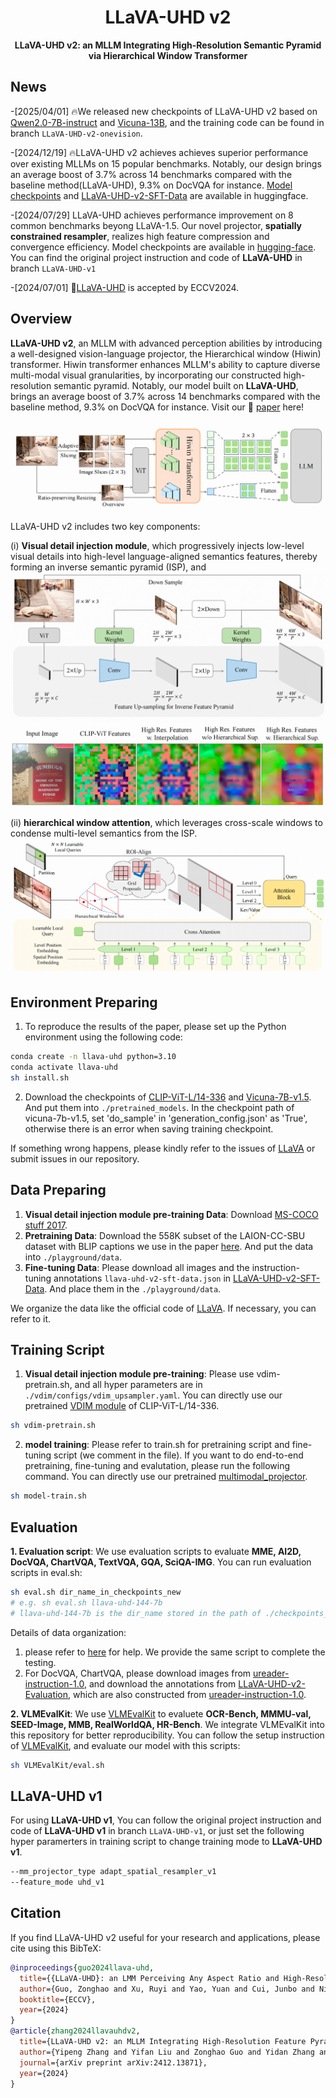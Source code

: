 <div align="center">
  
# LLaVA-UHD v2

**LLaVA-UHD v2: an MLLM Integrating High-Resolution Semantic Pyramid via Hierarchical Window Transformer**
</div>

## News
-[2025/04/01] 🔥We released new checkpoints of LLaVA-UHD v2 based on [Qwen2.0-7B-instruct](https://huggingface.co/YipengZhang/LLaVA-UHD-v2-Qwen2.0-7B) and [Vicuna-13B](https://huggingface.co/YipengZhang/LLaVA-UHD-v2-Vicuna-13B), and the training code can be found in branch `LLaVA-UHD-v2-onevision`.

-[2024/12/19] 🔥LLaVA-UHD v2 achieves achieves superior
performance over existing MLLMs on 15 popular benchmarks. 
Notably, our design
brings an average boost of 3.7% across 14 benchmarks compared with the baseline
method(LLaVA-UHD), 9.3% on DocVQA for instance.
 [Model checkpoints](https://huggingface.co/YipengZhang/LLaVA-UHD-v2) and [LLaVA-UHD-v2-SFT-Data](https://huggingface.co/datasets/YipengZhang/LLaVA-UHD-v2-SFT-Data) are available in huggingface.

-[2024/07/29] LLaVA-UHD achieves performance improvement on 8 common benchmarks beyong LLaVA-1.5. 
Our novel projector, **spatially constrained resampler**, realizes high feature compression and convergence efficiency. 
Model checkpoints are available in [hugging-face](https://huggingface.co/guozonghao96/llava-uhd-144-13b).
You can find the original project instruction and code of **LLaVA-UHD** in branch `LLaVA-UHD-v1`

-[2024/07/01] 📢[LLaVA-UHD](https://www.ecva.net/papers/eccv_2024/papers_ECCV/papers/11080.pdf) is accepted by ECCV2024.

## Overview
**LLaVA-UHD v2**, an MLLM with advanced perception abilities by introducing a well-designed vision-language projector, the Hierarchical window (Hiwin) transformer. Hiwin transformer enhances MLLM's ability to capture diverse multi-modal visual granularities, by incorporating 
our constructed high-resolution semantic pyramid. 
Notably, our model built on **LLaVA-UHD**, brings an average boost of 3.7% across 14 benchmarks compared with the baseline
method, 9.3% on DocVQA for instance. 
Visit our 📃 [paper](https://arxiv.org/pdf/2412.13871) here!

![The LLaVA-UHD framework](doc/arch.png)

LLaVA-UHD v2 includes two key components: 

(i) **Visual detail injection module**, which progressively injects low-level visual details into high-level language-aligned semantics features, thereby forming an inverse semantic pyramid (ISP),
and
![pyramid](doc/pyramid.png)
![vdim-visual](doc/jbu-visual.png)

(ii) **hierarchical window attention**, which leverages cross-scale windows to condense multi-level semantics from the ISP. ![The Hierarchical Window Attention](doc/HiWin.png)

## Environment Preparing
1. To reproduce the results of the paper, please set up the Python environment using the following code:
```bash
conda create -n llava-uhd python=3.10
conda activate llava-uhd
sh install.sh
```

2. Download the checkpoints of [CLIP-ViT-L/14-336](https://huggingface.co/openai/clip-vit-large-patch14-336) and [Vicuna-7B-v1.5](https://huggingface.co/lmsys/vicuna-7b-v1.5). And put them into ```./pretrained_models```. In the checkpoint path of vicuna-7b-v1.5, set 'do_sample' in 'generation_config.json' as 'True', otherwise there is an error when saving training checkpoint.

If something wrong happens, please kindly refer to the issues of [LLaVA](https://github.com/haotian-liu/LLaVA/issues) 
or submit issues in our repository.

## Data Preparing
1. **Visual detail injection module pre-training Data**:
Download [MS-COCO stuff 2017](https://github.com/nightrome/cocostuff).
2. **Pretraining Data**: Download the 558K subset of the LAION-CC-SBU dataset with BLIP captions we use in the paper [here](https://huggingface.co/datasets/liuhaotian/LLaVA-Pretrain).
And put the data into ```./playground/data```. 
3. **Fine-tuning Data**: Please download all images and the instruction-tuning annotations ```llava-uhd-v2-sft-data.json``` in [LLaVA-UHD-v2-SFT-Data](https://huggingface.co/datasets/YipengZhang/LLaVA-UHD-v2-SFT-Data). And place them in the ```./playground/data```.

We organize the data like the official code of [LLaVA](https://github.com/haotian-liu/LLaVA). If necessary, you can refer to it.

## Training Script
1. **Visual detail injection module pre-training**:
Please use vdim-pretrain.sh, and all hyper parameters are in ```./vdim/configs/vdim_upsampler.yaml```. You can directly use our pretrained [VDIM module](https://huggingface.co/YipengZhang/LLaVA-UHD-v2/clip-large-vdim.ckpt) of CLIP-ViT-L/14-336.
```bash
sh vdim-pretrain.sh
```
2. **model training**:
Please refer to train.sh for pretraining script and fine-tuning script (we comment in the file). 
If you want to do end-to-end pretraining, fine-tuning and evalutation, please run the following command.
You can directly use our pretrained [multimodal_projector](https://huggingface.co/YipengZhang/LLaVA-UHD-v2/mm_projector.bin).

```bash
sh model-train.sh
```

## Evaluation
**1. Evaluation script**:
We use evaluation scripts to evaluate **MME, AI2D, DocVQA, ChartVQA, TextVQA, GQA, SciQA-IMG**.
You can run evaluation scripts in eval.sh:
```bash
sh eval.sh dir_name_in_checkpoints_new
# e.g. sh eval.sh llava-uhd-144-7b
# llava-uhd-144-7b is the dir_name stored in the path of ./checkpoints_new
```
Details of data organization:
1. please refer to [here](https://github.com/haotian-liu/LLaVA/blob/main/docs/Evaluation.md) for help.  We provide the same script to complete the testing.
2. For DocVQA, ChartVQA, please download images from [ureader-instruction-1.0](https://huggingface.co/datasets/Mizukiluke/ureader-instruction-1.0), and download the annotations from [LLaVA-UHD-v2-Evaluation](https://huggingface.co/datasets/YipengZhang/LLaVA-UHD-v2-Evaluation), which are also constructed from [ureader-instruction-1.0](https://huggingface.co/datasets/Mizukiluke/ureader-instruction-1.0).

**2. VLMEvalKit**:
We use [VLMEvalKit](https://github.com/open-compass/VLMEvalKit) to evaluete **OCR-Bench, MMMU-val, SEED-Image, MMB, RealWorldQA, HR-Bench**. We integrate VLMEvalKit into this repository for better reproducibility. You can follow the setup instruction of [VLMEvalKit](https://github.com/open-compass/VLMEvalKit), and evaluate our model with this scripts:
```bash
sh VLMEvalKit/eval.sh
```


## LLaVA-UHD v1
For using **LLaVA-UHD v1**, You can follow the original project instruction and code of **LLaVA-UHD v1** in branch `LLaVA-UHD-v1`, or just set the following hyper paramerters in training script to change training mode to **LLaVA-UHD v1**.

```bash
--mm_projector_type adapt_spatial_resampler_v1
--feature_mode uhd_v1
```


## Citation
If you find LLaVA-UHD v2 useful for your research and applications, please cite using this BibTeX:
```bibtex
@inproceedings{guo2024llava-uhd,
  title={{LLaVA-UHD}: an LMM Perceiving Any Aspect Ratio and High-Resolution Images},
  author={Guo, Zonghao and Xu, Ruyi and Yao, Yuan and Cui, Junbo and Ni, Zanlin and Ge, Chunjiang and Chua, Tat-Seng and Liu, Zhiyuan and Huang, Gao},
  booktitle={ECCV},
  year={2024}
}
@article{zhang2024llavauhdv2,
  title={LLaVA-UHD v2: an MLLM Integrating High-Resolution Feature Pyramid via Hierarchical Window Transformer},
  author={Yipeng Zhang and Yifan Liu and Zonghao Guo and Yidan Zhang and Xuesong Yang and Chi Chen and Jun Song and Bo Zheng and Yuan Yao and Zhiyuan Liu and Tat-Seng Chua and Maosong Sun},
  journal={arXiv preprint arXiv:2412.13871},
  year={2024}
}
```

